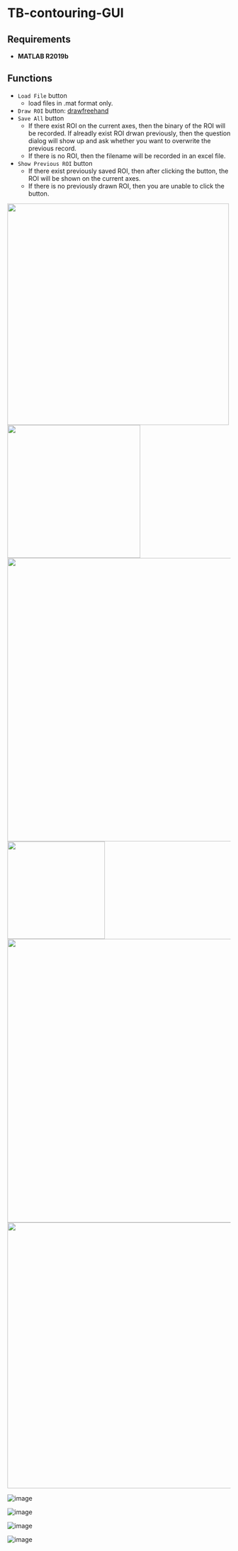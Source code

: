 # TB-contouring-GUI

## Requirements
- **MATLAB R2019b**

## Functions
- `Load File` button
  - load files in .mat format only.
- `Draw ROI` button: [drawfreehand](https://www.mathworks.com/help/images/ref/drawfreehand.html)
- `Save All` button
  -  If there exist ROI on the current axes, then the binary of the ROI will be recorded. If alreadly exist ROI drwan previously, then the question dialog will show up and ask whether you want to overwrite the previous record.
  -  If there is no ROI, then the filename will be recorded in an excel file.
- `Show Previous ROI` button
  - If there exist previously saved ROI, then after clicking the button, the ROI will be shown on the current axes.
  - If there is no previously drawn ROI, then you are unable to click the button.

<img src="https://user-images.githubusercontent.com/39336334/122520150-d6343a80-d045-11eb-9bfc-5e1186881354.png" width="500"/> 

<img src="https://user-images.githubusercontent.com/39336334/122520349-11cf0480-d046-11eb-88c1-a6219fa7e0a1.png" width="300"/> 
<img src="https://user-images.githubusercontent.com/39336334/119601996-d4979e00-be1c-11eb-8e07-b775b7fc67d5.png" width="640"/> 

<img src="https://user-images.githubusercontent.com/39336334/122520511-4347d000-d046-11eb-903f-3ee28a38c170.png" width="220"/> 
<img src="https://user-images.githubusercontent.com/39336334/119601946-c3e72800-be1c-11eb-9d39-8cf516761b3c.png" width="640"/> 

<img src="https://user-images.githubusercontent.com/39336334/122520713-8bff8900-d046-11eb-9ecb-1c80a9cf632b.png" width="600"/> 





![image](https://user-images.githubusercontent.com/39336334/119602156-26402880-be1d-11eb-9d8a-f739607921ca.png)


![image](https://user-images.githubusercontent.com/39336334/119601984-cf3a5380-be1c-11eb-847b-7b4a6857aa6a.png)



![image](https://user-images.githubusercontent.com/39336334/119601965-ca759f80-be1c-11eb-8531-8b5836f3b08a.png)



![image](https://user-images.githubusercontent.com/39336334/119602057-f133d600-be1c-11eb-9ee5-53244666f6d5.png)
